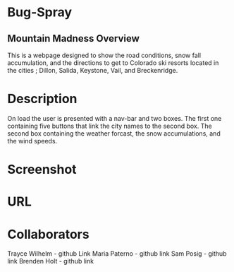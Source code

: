 # Bug-Spray

## Mountain Madness Overview

This is a webpage designed to show the road conditions, snow fall accumulation, and the directions to get to Colorado ski resorts located in the cities ; Dillon, Salida, Keystone, Vail, and Breckenridge.

# Description 
On load the user is presented with a nav-bar and two boxes. The first one containing five buttons that link the city names to the second box. The second box containing the weather forcast, the snow accumulations, and the wind speeds. 

# Screenshot

# URL

# Collaborators
Trayce Wilhelm - github Link
Maria Paterno - github link
Sam Posig - github link
Brenden Holt - github link
